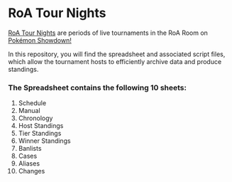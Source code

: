 # RoA Tour Nights

[RoA Tour Nights](https://www.smogon.com/forums/threads/roa-tour-nights.3615570/) are periods of live tournaments in the RoA Room on [Pokémon Showdown!](https://pokemonshowdown.com/)

In this repository, you will find the spreadsheet and associated script files, which allow the tournament hosts to efficiently archive data and produce standings.

### The Spreadsheet contains the following 10 sheets:

1. Schedule
2. Manual
3. Chronology
4. Host Standings
5. Tier Standings
6. Winner Standings
7. Banlists
8. Cases
9. Aliases
10. Changes
